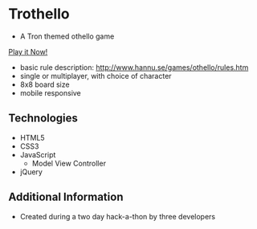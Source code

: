 # Trothello
- A Tron themed othello game

[Play it Now!](https://lorimitchell.tech/apps/trothello/)

  - basic rule description: http://www.hannu.se/games/othello/rules.htm
  - single or multiplayer, with choice of character
  - 8x8 board size
  - mobile responsive
## Technologies
  - HTML5
  - CSS3
  - JavaScript
    - Model View Controller
  - jQuery
## Additional Information
  - Created during a two day hack-a-thon by three developers
